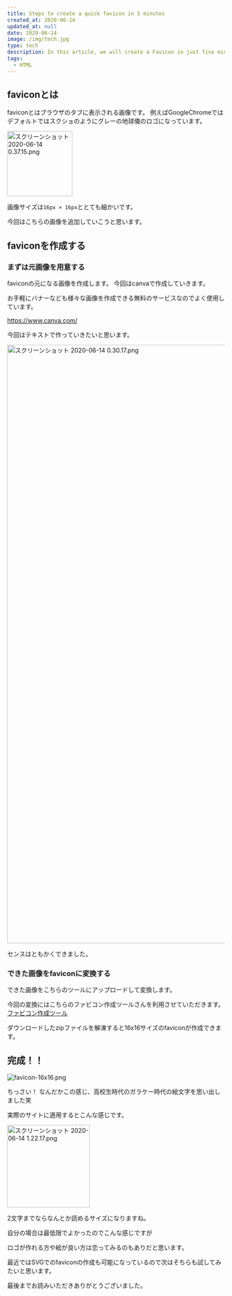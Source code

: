 ```yaml
---
title: Steps to create a quick favicon in 5 minutes
created_at: 2020-06-14
updated_at: null
date: 2020-06-14
image: /img/tech.jpg
type: tech
description: In this article, we will create a Favicon in just five minutes.
tags:
  - HTML
---
```


## faviconとは

faviconとはブラウザのタブに表示される画像です。
例えばGoogleChromeではデフォルトではスクショのようにグレーの地球儀のロゴになっています。

<img width="151" alt="スクリーンショット 2020-06-14 0.37.15.png" src="https://qiita-image-store.s3.ap-northeast-1.amazonaws.com/0/199085/fd075f6c-26ee-cd90-130a-4f096c9fd5a3.png">

画像サイズは`16px × 16px`ととても細かいです。

今回はこちらの画像を追加していこうと思います。

## faviconを作成する

### まずは元画像を用意する
faviconの元になる画像を作成します。
今回はcanvaで作成していきます。

お手軽にバナーなども様々な画像を作成できる無料のサービスなのでよく使用しています。

https://www.canva.com/

今回はテキストで作っていきたいと思います。

<img width="1386" alt="スクリーンショット 2020-06-14 0.30.17.png" src="https://qiita-image-store.s3.ap-northeast-1.amazonaws.com/0/199085/a1bbb271-cd28-6269-7e3c-eace7309f6be.png">

センスはともかくできました。

### できた画像をfaviconに変換する

できた画像をこちらのツールにアップロードして変換します。

今回の変換にはこちらのファビコン作成ツールさんを利用させていただきます。
[ファビコン作成ツール](https://www.websiteplanet.com/ja/webtools/favicon-generator/)

ダウンロードしたzipファイルを解凍すると16x16サイズのfaviconが作成できます。

## 完成！！
![favicon-16x16.png](https://qiita-image-store.s3.ap-northeast-1.amazonaws.com/0/199085/2f438bae-2265-06e5-db3e-322d0ee8c566.png)

ちっさい！
なんだかこの感じ、高校生時代のガラケー時代の絵文字を思い出しました笑

実際のサイトに適用するとこんな感じです。

<img width="191" alt="スクリーンショット 2020-06-14 1.22.17.png" src="https://qiita-image-store.s3.ap-northeast-1.amazonaws.com/0/199085/244a9741-844c-4e62-2703-a9cf3d07884d.png">

2文字までならなんとか読めるサイズになりますね。

自分の場合は最低限でよかったのでこんな感じですが

ロゴが作れる方や絵が良い方は恋ってみるのもありだと思います。

最近ではSVGでのfaviconの作成も可能になっているので次はそちらも試してみたいと思います。

最後までお読みいただきありがとうございました。
